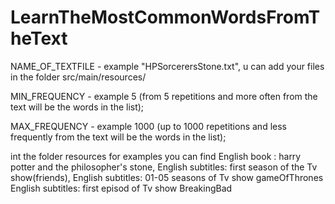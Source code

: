 # LearnTheMostCommonWordsFromTheText


NAME_OF_TEXTFILE - example "HPSorcerersStone.txt", u can add your files in the folder src/main/resources/

MIN_FREQUENCY - example 5 (from 5 repetitions and more often from the text will be the words in the list);

MAX_FREQUENCY - example 1000 (up to 1000 repetitions and less frequently from the text will be the words in the list);

int the folder resources for examples you can find
English book : harry potter and the philosopher's stone,
English subtitles: first season of the Tv show(friends), 
English subtitles: 01-05 seasons of Tv show gameOfThrones
English subtitles: first episod of Tv show BreakingBad
